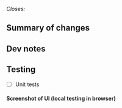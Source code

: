 _Closes:_ <ticketLink>

## Summary of changes

## Dev notes

## Testing

- [ ] Unit tests

#### Screenshot of UI (local testing in browser)
